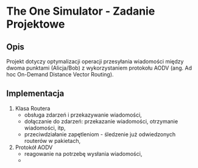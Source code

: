 # The One Simulator - Zadanie Projektowe
## Opis
Projekt dotyczy optymalizacji operacji przesyłania wiadomości między dwoma punktami (Alicja/Bob) z wykorzystaniem protokołu AODV (ang. Ad hoc On-Demand Distance Vector Routing).

## Implementacja 
1. Klasa Routera
    - obsługa zdarzeń i przekazywanie wiadomości,
    - dołączanie do zdarzeń: przekazanie wiadomości, otrzymanie wiadomości, itp,
    - przeciwdziałanie zapętleniom - śledzenie już odwiedzonych routerów w pakietach,
2. Protokół AODV
    - reagowanie na potrzebę wysłania wiadomości,
    -   